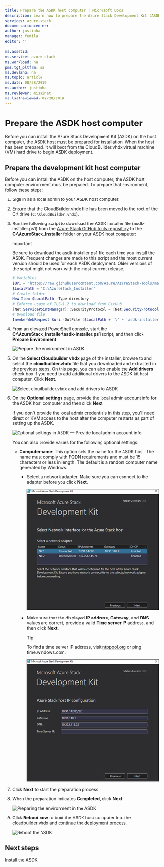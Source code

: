 ```yaml
---
title: Prepare the ASDK host computer | Microsoft Docs
description: Learn how to prepare the Azure Stack Development Kit (ASDK) host computer for ASDK installation.
services: azure-stack
documentationcenter: ''
author: justinha
manager: femila
editor: ''

ms.assetid: 
ms.service: azure-stack
ms.workload: na
pms.tgt_pltfrm: na
ms.devlang: na
ms.topic: article
ms.date: 08/28/2019
ms.author: justinha
ms.reviewer: misainat
ms.lastreviewed: 08/28/2019
---
```


# Prepare the ASDK host computer
Before you can install the Azure Stack Development Kit (ASDK) on the host computer, the ASDK host must be prepared for installation. When the host has been prepared, it will boot from the CloudBuilder.vhdx virtual machine (VM) hard drive to begin ASDK deployment.

## Prepare the development kit host computer
Before you can install the ASDK on the host computer, the ASDK host computer environment must be prepared. To prepare that environment, follow these steps:

1. Sign in as a local admin to your ASDK host computer.
2. Ensure that the CloudBuilder.vhdx file has been moved to the root of the C:\ drive (`C:\CloudBuilder.vhdx`).
3. Run the following script to download the ASDK installer file (asdk-installer.ps1) from the [Azure Stack GitHub tools repository](https://github.com/Azure/AzureStack-Tools) to the **C:\AzureStack_Installer** folder on your ASDK host computer:

   > [!IMPORTANT]
   > Be sure to download the asdk-installer.ps1 file each time you install the ASDK. Frequent changes are made to this script and the most current version should be used for each ASDK deployment. Older versions of the script might not work with the most current release.

   ```powershell
   # Variables
   $Uri = 'https://raw.githubusercontent.com/Azure/AzureStack-Tools/master/Deployment/asdk-installer.ps1'
   $LocalPath = 'C:\AzureStack_Installer'
   # Create folder
   New-Item $LocalPath -Type directory
   # Enforce usage of TLSv1.2 to download from GitHub
   [Net.ServicePointManager]::SecurityProtocol = [Net.SecurityProtocolType]::Tls12
   # Download file
   Invoke-WebRequest $uri -OutFile ($LocalPath + '\' + 'asdk-installer.ps1')
   ```

4. From an elevated PowerShell console, start the **C:\AzureStack_Installer\asdk-installer.ps1** script, and then click **Prepare Environment**.

    ![Prepare the environment in ASDK](media/asdk-prepare-host/1.PNG) 

5. On the **Select Cloudbuilder vhdx** page of the installer, browse to and select the **cloudbuilder.vhdx** file that you downloaded and extracted in [the previous steps](asdk-download.md). On this page, you can also enable the **Add drivers** check box if you need to add additional drivers to the ASDK kit host computer. Click **Next**.  

    ![Select cloudbuilder.vhdx and add drivers to ASDK](media/asdk-prepare-host/2.PNG)

6. On the **Optional settings** page, provide the local admin account info for the ASDK host computer and then click **Next**.

    If you don't provide the local admin credentials in this step, you'll need direct or KVM access to the host after the computer restarts as part of setting up the ASDK.

   ![Optional settings in ASDK — Provide local admin account info](media/asdk-prepare-host/3.PNG)

    You can also provide values for the following optional settings:
    - **Computername**: This option sets the name for the ASDK host. The name must comply with FQDN requirements and must be 15 characters or less in length. The default is a random computer name generated by Windows.

        - Select a network adapter. Make sure you can connect to the adapter before you click **Next**.

            ![Screenshot of network adapter settings](media/asdk-prepare-host/step-four-network-adapter.png)

        - Make sure that the displayed **IP address**, **Gateway**, and **DNS** values are correct, provide a valid **Time server IP** address, and then click **Next**.

            >[!TIP]
            >To find a time server IP address, visit [ntppool.org](https://www.ntppool.org/) or ping time.windows.com. 

            ![Screenshot of IP configuration settings](media/asdk-prepare-host/step-five-host-ip-config.png)

7. Click **Next** to start the preparation process.
8. When the preparation indicates **Completed**, click **Next**.

    ![Preparing the environment in the ASDK](media/asdk-prepare-host/4.PNG)

9. Click **Reboot now** to boot the ASDK host computer into the cloudbuilder.vhdx and [continue the deployment process](asdk-install.md).

    ![Reboot the ASDK](media/asdk-prepare-host/5.PNG)


## Next steps
[Install the ASDK](asdk-install.md)
